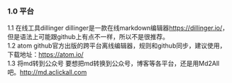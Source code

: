 ### 1.0 平台
1.1 在线工具dillinger
dillinger是一款在线markdown编辑器<https://dillinger.io/>，但是语法上可能跟github上有点不一样，所以不是很推荐。</br>
1.2 atom
github官方出版的跨平台离线编辑器，规则和github同步，建议使用，下载地址：<https://atom.io/></br>
1.3 将md转到公众号
要想把md转换到公众号，博客等各平台，还是用Md2All吧。<http://md.aclickall.com>
